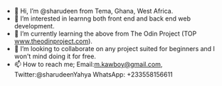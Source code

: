 - 👋 Hi, I’m @sharudeen from Tema, Ghana, West Africa. 
- 👀 I’m interested in learnng both front end and back end web development.
- 🌱 I’m currently learning the above from The Odin Project (TOP www.theodinproject.com).
- 💞️ I’m looking to collaborate on any project suited for beginners and I won't mind doing it for free.
- 📫 How to reach me; Email:m.kawboy@gmail.com, Twitter:@sharudeenYahya WhatsApp: +233558156611

<!---
sharudeen/sharudeen is a ✨ special ✨ repository because its `README.md` (this file) appears on your GitHub profile.
You can click the Preview link to take a look at your changes.
--->
